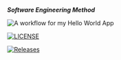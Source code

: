**_Software Engineering Method_**

![A workflow for my Hello World App](https://github.com/TemmyComp/sem/actions/workflows/main.yml/badge.svg)

[![LICENSE](https://img.shields.io/github/license/TemmyComp/sem.svg?style=flat-square)](https://github.com/TemmyComp/sem/blob/master/LICENSE)

[![Releases](https://img.shields.io/github/release/TemmyComp/sem/all.svg?style=flat-square)](https://github.com/TemmyComp/sem/releases)